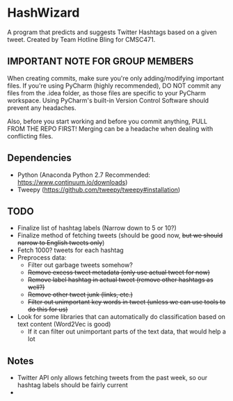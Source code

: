 # HashWizard
A program that predicts and suggests Twitter Hashtags based on a given tweet.
Created by Team Hotline Bling for CMSC471.

## IMPORTANT NOTE FOR GROUP MEMBERS
When creating commits, make sure you're only adding/modifying important files.
If you're using PyCharm (highly recommended), DO NOT commit any files from the 
.idea folder, as those files are specific to your PyCharm workspace.
Using PyCharm's built-in Version Control Software should prevent any headaches.

Also, before you start working and before you commit anything, 
PULL FROM THE REPO FIRST!
Merging can be a headache when dealing with conflicting files.

## Dependencies
 - Python (Anaconda Python 2.7 Recommended: https://www.continuum.io/downloads)
 - Tweepy (https://github.com/tweepy/tweepy#installation)

## TODO
 - Finalize list of hashtag labels (Narrow down to 5 or 10?)
 - Finalize method of fetching tweets (should be good now, ~~but we should narrow to English tweets only~~)
 - Fetch 1000? tweets for each hashtag
 - Preprocess data:
    - Filter out garbage tweets somehow?
    - ~~Remove excess tweet metadata (only use actual tweet for now)~~
    - ~~Remove label hashtag in actual tweet (remove other hashtags as well?)~~
    - ~~Remove other tweet junk (links, etc.)~~
    - ~~Filter out unimportant key words in tweet (unless we can use tools to do this for us)~~
 - Look for some libraries that can automatically do classification based on text content (Word2Vec is good)
    - If it can filter out unimportant parts of the text data, that would help a lot

## Notes
 - Twitter API only allows fetching tweets from the past week, so our hashtag labels should be fairly current
 - 
